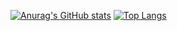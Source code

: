 [![Anurag's GitHub stats](https://github-readme-stats.vercel.app/api?username=lammy2021&show_icons=true)](https://github.com/anuraghazra/github-readme-stats)
[![Top Langs](https://github-readme-stats.vercel.app/api/top-langs/?username=lammy2021&layout=compact)](https://github.com/anuraghazra/github-readme-stats)
